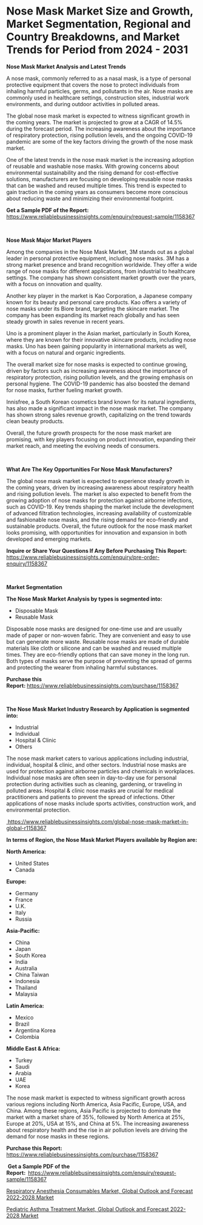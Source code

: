 <p><h1>Nose Mask Market Size and Growth, Market Segmentation, Regional and Country Breakdowns, and Market Trends for Period from 2024 -  2031</h1></p><p><strong>Nose Mask Market Analysis and Latest Trends</strong></p>
<p><p>A nose mask, commonly referred to as a nasal mask, is a type of personal protective equipment that covers the nose to protect individuals from inhaling harmful particles, germs, and pollutants in the air. Nose masks are commonly used in healthcare settings, construction sites, industrial work environments, and during outdoor activities in polluted areas.</p><p>The global nose mask market is expected to witness significant growth in the coming years. The market is projected to grow at a CAGR of 14.5% during the forecast period. The increasing awareness about the importance of respiratory protection, rising pollution levels, and the ongoing COVID-19 pandemic are some of the key factors driving the growth of the nose mask market.</p><p>One of the latest trends in the nose mask market is the increasing adoption of reusable and washable nose masks. With growing concerns about environmental sustainability and the rising demand for cost-effective solutions, manufacturers are focusing on developing reusable nose masks that can be washed and reused multiple times. This trend is expected to gain traction in the coming years as consumers become more conscious about reducing waste and minimizing their environmental footprint.</p></p>
<p><strong>Get a Sample PDF of the Report:&nbsp;</strong> <a href="https://www.reliablebusinessinsights.com/enquiry/request-sample/1158367">https://www.reliablebusinessinsights.com/enquiry/request-sample/1158367</a></p>
<p>&nbsp;</p>
<p><strong>Nose Mask Major Market Players</strong></p>
<p><p>Among the companies in the Nose Mask Market, 3M stands out as a global leader in personal protective equipment, including nose masks. 3M has a strong market presence and brand recognition worldwide. They offer a wide range of nose masks for different applications, from industrial to healthcare settings. The company has shown consistent market growth over the years, with a focus on innovation and quality.</p><p>Another key player in the market is Kao Corporation, a Japanese company known for its beauty and personal care products. Kao offers a variety of nose masks under its Biore brand, targeting the skincare market. The company has been expanding its market reach globally and has seen steady growth in sales revenue in recent years.</p><p>Uno is a prominent player in the Asian market, particularly in South Korea, where they are known for their innovative skincare products, including nose masks. Uno has been gaining popularity in international markets as well, with a focus on natural and organic ingredients.</p><p>The overall market size for nose masks is expected to continue growing, driven by factors such as increasing awareness about the importance of respiratory protection, rising pollution levels, and the growing emphasis on personal hygiene. The COVID-19 pandemic has also boosted the demand for nose masks, further fueling market growth.</p><p>Innisfree, a South Korean cosmetics brand known for its natural ingredients, has also made a significant impact in the nose mask market. The company has shown strong sales revenue growth, capitalizing on the trend towards clean beauty products.</p><p>Overall, the future growth prospects for the nose mask market are promising, with key players focusing on product innovation, expanding their market reach, and meeting the evolving needs of consumers.</p></p>
<p>&nbsp;</p>
<p><strong>What Are The Key Opportunities For Nose Mask Manufacturers?</strong></p>
<p><p>The global nose mask market is expected to experience steady growth in the coming years, driven by increasing awareness about respiratory health and rising pollution levels. The market is also expected to benefit from the growing adoption of nose masks for protection against airborne infections, such as COVID-19. Key trends shaping the market include the development of advanced filtration technologies, increasing availability of customizable and fashionable nose masks, and the rising demand for eco-friendly and sustainable products. Overall, the future outlook for the nose mask market looks promising, with opportunities for innovation and expansion in both developed and emerging markets.</p></p>
<p><strong>Inquire or Share Your Questions If Any Before Purchasing This Report:</strong> <a href="https://www.reliablebusinessinsights.com/enquiry/pre-order-enquiry/1158367">https://www.reliablebusinessinsights.com/enquiry/pre-order-enquiry/1158367</a></p>
<p>&nbsp;</p>
<p><strong>Market Segmentation</strong></p>
<p><strong>The Nose Mask Market Analysis by types is segmented into:</strong></p>
<p><ul><li>Disposable Mask</li><li>Reusable Mask</li></ul></p>
<p><p>Disposable nose masks are designed for one-time use and are usually made of paper or non-woven fabric. They are convenient and easy to use but can generate more waste. Reusable nose masks are made of durable materials like cloth or silicone and can be washed and reused multiple times. They are eco-friendly options that can save money in the long run. Both types of masks serve the purpose of preventing the spread of germs and protecting the wearer from inhaling harmful substances.</p></p>
<p><strong>Purchase this Report:&nbsp;</strong><a href="https://www.reliablebusinessinsights.com/purchase/1158367">https://www.reliablebusinessinsights.com/purchase/1158367</a></p>
<p>&nbsp;</p>
<p><strong>The Nose Mask Market Industry Research by Application is segmented into:</strong></p>
<p><ul><li>Industrial</li><li>Individual</li><li>Hospital & Clinic</li><li>Others</li></ul></p>
<p><p>The nose mask market caters to various applications including industrial, individual, hospital & clinic, and other sectors. Industrial nose masks are used for protection against airborne particles and chemicals in workplaces. Individual nose masks are often seen in day-to-day use for personal protection during activities such as cleaning, gardening, or traveling in polluted areas. Hospital & clinic nose masks are crucial for medical practitioners and patients to prevent the spread of infections. Other applications of nose masks include sports activities, construction work, and environmental protection.</p></p>
<p><a href="https://www.reliablebusinessinsights.com/global-nose-mask-market-in-global-r1158367">&nbsp;https://www.reliablebusinessinsights.com/global-nose-mask-market-in-global-r1158367</a></p>
<p><strong>In terms of Region, the Nose Mask Market Players available by Region are:</strong></p>
<p>
    <p> <strong> North America: </strong>
        <ul>
            <li>United States</li>
            <li>Canada</li>
        </ul>
        </p> 
    <p> <strong> Europe: </strong>
        <ul>
            <li>Germany</li>
            <li>France</li>
            <li>U.K.</li>
            <li>Italy</li>
            <li>Russia</li>
        </ul>
        </p> 
    <p> <strong> Asia-Pacific: </strong>
        <ul>
            <li>China</li>
            <li>Japan</li>
            <li>South Korea</li>
            <li>India</li>
            <li>Australia</li>
            <li>China Taiwan</li>
            <li>Indonesia</li>
            <li>Thailand</li>
            <li>Malaysia</li>
        </ul>
        </p> 
    <p> <strong> Latin America: </strong>
        <ul>
            <li>Mexico</li>
            <li>Brazil</li>
            <li>Argentina Korea</li>
            <li>Colombia</li>
        </ul>
        </p> 
    <p> <strong> Middle East & Africa: </strong>
        <ul>
            <li>Turkey</li>
            <li>Saudi</li>
            <li>Arabia</li>
            <li>UAE</li>
            <li>Korea</li>
        </ul>
    </p>
    </p>
<p><p>The nose mask market is expected to witness significant growth across various regions including North America, Asia Pacific, Europe, USA, and China. Among these regions, Asia Pacific is projected to dominate the market with a market share of 35%, followed by North America at 25%, Europe at 20%, USA at 15%, and China at 5%. The increasing awareness about respiratory health and the rise in air pollution levels are driving the demand for nose masks in these regions.</p></p>
<p><strong>Purchase this Report: </strong><a href="https://www.reliablebusinessinsights.com/purchase/1158367">https://www.reliablebusinessinsights.com/purchase/1158367</a></p>
<p>&nbsp;<strong>Get a Sample PDF of the Report:&nbsp;&nbsp;</strong><a href="https://www.reliablebusinessinsights.com/enquiry/request-sample/1158367">https://www.reliablebusinessinsights.com/enquiry/request-sample/1158367</a></p>
<p><strong></strong></p>
<p><p><a href="https://github.com/pennyaldbrittonh658/Market-Research-Report-List-1/blob/main/respiratory-anesthesia-consumables-market-global-outlook-and-forecast-2022-2028-market.md">Respiratory Anesthesia Consumables Market, Global Outlook and Forecast 2022-2028 Market</a></p><p><a href="https://github.com/dmmanir420/Market-Research-Report-List-1/blob/main/pediatric-asthma-treatment-market-global-outlook-and-forecast-2022-2028-market.md">Pediatric Asthma Treatment Market, Global Outlook and Forecast 2022-2028 Market</a></p></p>